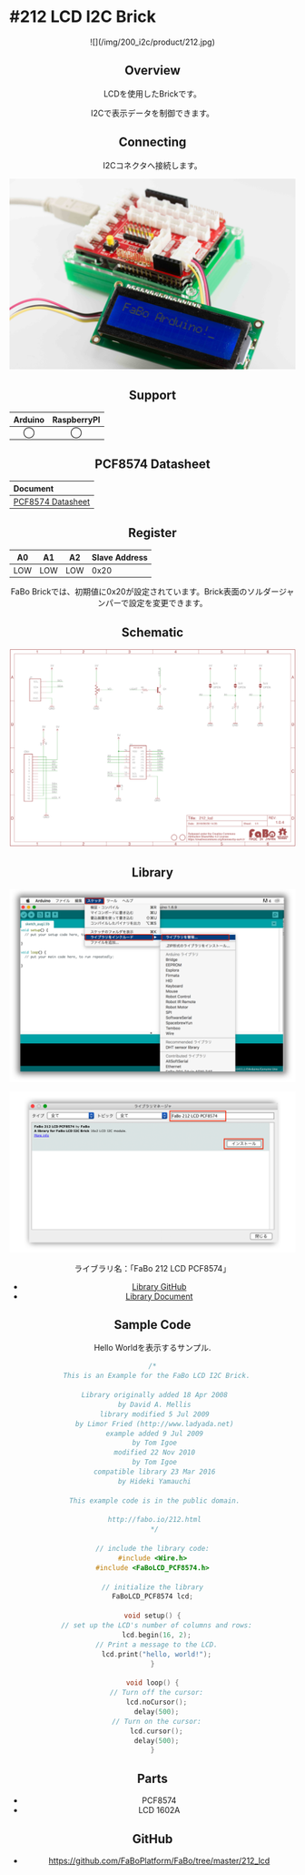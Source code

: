 # #212 LCD I2C Brick

<center>![](/img/200_i2c/product/212.jpg)
<!--COLORME-->

## Overview
LCDを使用したBrickです。

I2Cで表示データを制御できます。

## Connecting
I2Cコネクタへ接続します。

![](/img/200_i2c/connect/212_new_with_arduino.jpg)

## Support
|Arduino|RaspberryPI|
|:--:|:--:|
|◯|◯|

## PCF8574 Datasheet
| Document |
|:--|
| [PCF8574 Datasheet](http://www.tij.co.jp/jp/lit/ds/symlink/pcf8574.pdf) |

## Register
| A0 | A1 | A2 | Slave Address |
| -- | -- | -- | -- |
| LOW | LOW | LOW | 0x20 |

FaBo Brickでは、初期値に0x20が設定されています。Brick表面のソルダージャンパーで設定を変更できます。

## Schematic
![](/img/200_i2c/schematic/212_lcd.png)

## Library


![](/img/common/install_lib.png)

![](/img/200_i2c/docs/212_lcd_docs_003.png)

  ライブラリ名：「FaBo 212 LCD PCF8574」

- [Library GitHub](https://github.com/FaBoPlatform/FaBoLCD-PCF8574-Library)
- [Library Document](http://fabo.io/doxygen/FaBoLCD-PCF8574-Library)

## Sample Code

Hello Worldを表示するサンプル.

```c
/*
  This is an Example for the FaBo LCD I2C Brick.

 Library originally added 18 Apr 2008
 by David A. Mellis
 library modified 5 Jul 2009
 by Limor Fried (http://www.ladyada.net)
 example added 9 Jul 2009
 by Tom Igoe
 modified 22 Nov 2010
 by Tom Igoe
 compatible library 23 Mar 2016
 by Hideki Yamauchi

 This example code is in the public domain.

 http://fabo.io/212.html
 */

// include the library code:
#include <Wire.h>
#include <FaBoLCD_PCF8574.h>

// initialize the library
FaBoLCD_PCF8574 lcd;

void setup() {
  // set up the LCD's number of columns and rows:
  lcd.begin(16, 2);
  // Print a message to the LCD.
  lcd.print("hello, world!");
}

void loop() {
  // Turn off the cursor:
  lcd.noCursor();
  delay(500);
  // Turn on the cursor:
  lcd.cursor();
  delay(500);
}
```

## Parts
- PCF8574
- LCD 1602A

## GitHub
- https://github.com/FaBoPlatform/FaBo/tree/master/212_lcd

